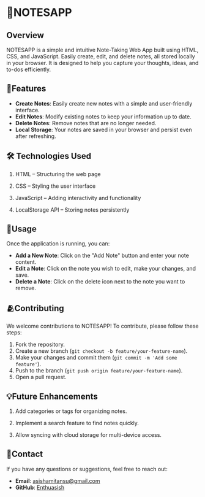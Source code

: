# 📝NOTESAPP

## Overview
NOTESAPP is a simple and intuitive Note-Taking Web App built using HTML, CSS, and JavaScript. Easily create, edit, and delete notes, all stored locally in your browser. It is designed to help you capture your thoughts, ideas, and to-dos efficiently.

## 🚀Features

- **Create Notes**: Easily create new notes with a simple and user-friendly interface.
- **Edit Notes**: Modify existing notes to keep your information up to date.
- **Delete Notes**: Remove notes that are no longer needed.
- **Local Storage**: Your notes are saved in your browser and persist even after refreshing.
  
## 🛠️ Technologies Used

1. HTML – Structuring the web page

2. CSS – Styling the user interface

3. JavaScript – Adding interactivity and functionality

4. LocalStorage API – Storing notes persistently

## 📌Usage

Once the application is running, you can:

- **Add a New Note**: Click on the "Add Note" button and enter your note content.
- **Edit a Note**: Click on the note you wish to edit, make your changes, and save.
- **Delete a Note**: Click on the delete icon next to the note you want to remove.

## 🫂Contributing

We welcome contributions to NOTESAPP! To contribute, please follow these steps:

1. Fork the repository.
2. Create a new branch (`git checkout -b feature/your-feature-name`).
3. Make your changes and commit them (`git commit -m 'Add some feature'`).
4. Push to the branch (`git push origin feature/your-feature-name`).
5. Open a pull request.

## 💡Future Enhancements

1. Add categories or tags for organizing notes.

2. Implement a search feature to find notes quickly.

3. Allow syncing with cloud storage for multi-device access.

## 🤝Contact

If you have any questions or suggestions, feel free to reach out:

- **Email**: [asishamitansu@gmail.com](mailto:asishamitansu@gmail.com)
- **GitHub**: [Enthuasish](https://github.com/Enthuasish)
